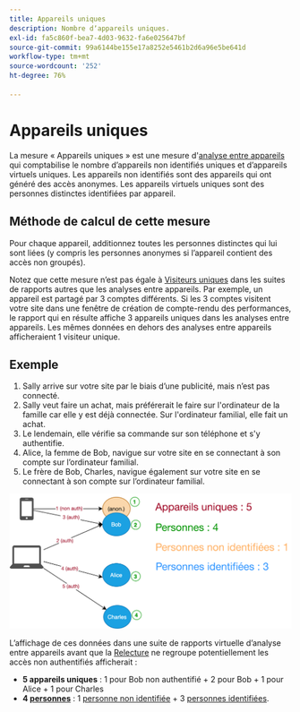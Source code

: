 ```yaml
---
title: Appareils uniques
description: Nombre dʼappareils uniques.
exl-id: fa5c860f-bea7-4d03-9632-fa6e025647bf
source-git-commit: 99a6144be155e17a8252e5461b2d6a96e5be641d
workflow-type: tm+mt
source-wordcount: '252'
ht-degree: 76%

---
```


# Appareils uniques

La mesure « Appareils uniques » est une mesure d&#39;[analyse entre appareils](../cda/overview.md) qui comptabilise le nombre d’appareils non identifiés uniques et d’appareils virtuels uniques. Les appareils non identifiés sont des appareils qui ont généré des accès anonymes. Les appareils virtuels uniques sont des personnes distinctes identifiées par appareil.

## Méthode de calcul de cette mesure

Pour chaque appareil, additionnez toutes les personnes distinctes qui lui sont liées (y compris les personnes anonymes si l’appareil contient des accès non groupés).

Notez que cette mesure n’est pas égale à [Visiteurs uniques](unique-visitors.md) dans les suites de rapports autres que les analyses entre appareils. Par exemple, un appareil est partagé par 3 comptes différents. Si les 3 comptes visitent votre site dans une fenêtre de création de compte-rendu des performances, le rapport qui en résulte affiche 3 appareils uniques dans les analyses entre appareils. Les mêmes données en dehors des analyses entre appareils afficheraient 1 visiteur unique.

## Exemple

1. Sally arrive sur votre site par le biais d’une publicité, mais n’est pas connecté.
1. Sally veut faire un achat, mais préférerait le faire sur l&#39;ordinateur de la famille car elle y est déjà connectée. Sur l&#39;ordinateur familial, elle fait un achat.
1. Le lendemain, elle vérifie sa commande sur son téléphone et s&#39;y authentifie.
1. Alice, la femme de Bob, navigue sur votre site en se connectant à son compte sur l’ordinateur familial.
1. Le frère de Bob, Charles, navigue également sur votre site en se connectant à son compte sur l’ordinateur familial.

![Nombre d’appareils uniques](/help/components/metrics/assets/Unique_Devices_Count.png)

Lʼaffichage de ces données dans une suite de rapports virtuelle d’analyse entre appareils avant que la [Relecture](/help/components/cda/replay.md) ne regroupe potentiellement les accès non authentifiés afficherait :

* **5 appareils uniques** : 1 pour Bob non authentifié + 2 pour Bob + 1 pour Alice + 1 pour Charles
* **4 [personnes](people.md)** : 1 [personne non identifiée](unidentified-people.md) + 3 [personnes identifiées](identified-people.md).

